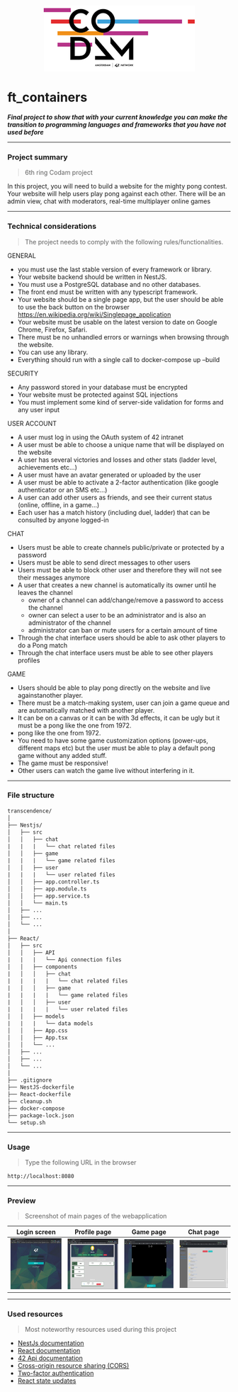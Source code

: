<p align="center">
  <img src="https://github.com/rbakker96/images/blob/master/codam_logo.png">
</p>

# ft_containers
***Final project to show that with your current knowledge you can make the transition to programming languages and frameworks that you have not used before***

---

### Project summary
> 6th ring Codam project

In this project, you will need to build a website for the mighty pong contest. Your website will help users play pong against each other. There will be an admin view, chat with moderators, real-time multiplayer online games

---

### Technical considerations
> The project needs to comply with the following rules/functionalities.

GENERAL
- you must use the last stable version of every framework or library.
- Your website backend should be written in NestJS.
- You must use a PostgreSQL database and no other databases.
- The front end must be written with any typescript framework.
- Your website should be a single page app, but the user should be able to use the back button on the browser https://en.wikipedia.org/wiki/Singlepage_application
- Your website must be usable on the latest version to date on Google Chrome, Firefox, Safari.
- There must be no unhandled errors or warnings when browsing through the website.
- You can use any library.
- Everything should run with a single call to docker-compose up –build

SECURITY
- Any password stored in your database must be encrypted
- Your website must be protected against SQL injections
- You must implement some kind of server-side validation for forms and any user input

USER ACCOUNT
- A user must log in using the OAuth system of 42 intranet
- A user must be able to choose a unique name that will be displayed on the website
- A user has several victories and losses and other stats (ladder level, achievements etc...)
- A user must have an avatar generated or uploaded by the user
- A user must be able to activate a 2-factor authentication (like google authenticator or an SMS etc...)
- A user can add other users as friends, and see their current status (online, offline, in a game...)
- Each user has a match history (including duel, ladder) that can be consulted by anyone logged-in

CHAT
- Users must be able to create channels public/private or protected by a password
- Users must be able to send direct messages to other users
- Users must be able to block other user and therefore they will not see their messages anymore
- A user that creates a new channel is automatically its owner until he leaves the channel
  - owner of a channel can add/change/remove a password to access the channel
  - owner can select a user to be an administrator and is also an administrator of the channel
  - administrator can ban or mute users for a certain amount of time
- Through the chat interface users should be able to ask other players to do a Pong match
- Through the chat interface users must be able to see other players profiles

GAME
- Users should be able to play pong directly on the website and live againstanother player.
- There must be a match-making system, user can join a game queue and are automatically matched with another player.
- It can be on a canvas or it can be with 3d effects, it can be ugly but it must be a pong like the one from 1972.
- pong like the one from 1972.
- You need to have some game customization options (power-ups, different maps etc) but the user must be able to play a default pong game without any added stuff.
- The game must be responsive!
- Other users can watch the game live without interfering in it.

---

### File structure
    transcendence/
    │
    ├── Nestjs/
    │   ├── src
    │   │   ├── chat
    |   |   |   └── chat related files
    │   │   ├── game
    |   |   |   └── game related files
    │   │   ├── user
    |   |   |   └── user related files
    │   │   ├── app.controller.ts
    │   │   ├── app.module.ts
    │   │   ├── app.service.ts
    │   │   └── main.ts
    │   ├── ...
    │   ├── ...
    │   └── ...
    │
    ├── React/
    │   ├── src
    │   │   ├── API
    |   |   |   └── Api connection files
    │   │   ├── components
    |   │   │   ├── chat
    |   |   |   |   └── chat related files
    |   │   │   ├── game
    |   |   |   |   └── game related files
    |   │   │   ├── user
    |   |   |   |   └── user related files
    │   │   ├── models
    |   |   |   └── data models
    │   │   ├── App.css
    │   │   ├── App.tsx
    │   │   └── ...
    │   ├── ...
    │   ├── ...
    │   └── ...
    │
    ├── .gitignore
    ├── NestJS-dockerfile
    ├── React-dockerfile
    ├── cleanup.sh
    ├── docker-compose
    ├── package-lock.json
    └── setup.sh

---

### Usage
> Type the following URL in the browser

```shell
http://localhost:8080
```

---

### Preview
> Screenshot of main pages of the webapplication

| **Login screen** | **Profile page** | **Game page** | **Chat page** |
| :---: |:---:| :---:| :---:|
| [![FVCproductions](https://github.com/rbakker96/images/blob/master/loginpage.jpg?w=220&s=220)](http://fvcproductions.com) | [![FVCproductions](https://github.com/rbakker96/images/blob/master/profilepage.png?w=220&s=22)](http://fvcproductions.com) | [![FVCproductions](https://github.com/rbakker96/images/blob/master/gamepage.png?w=220&s=22)](http://fvcproductions.com)  | [![FVCproductions](https://github.com/rbakker96/images/blob/master/chatpage.png?w=220&s=22)](http://fvcproductions.com)  |

---

### Used resources
> Most noteworthy resources used during this project

- <a href="https://docs.nestjs.com/first-steps" target="_blank">NestJs documentation</a>
- <a href="https://reactjs.org/" target="_blank">React documentation</a>
- <a href="https://api.intra.42.fr/apidoc" target="_blank">42 Api documentation</a>
- <a href="https://docs.nestjs.com/security/cors" target="_blank">Cross-origin resource sharing (CORS)</a>
- <a href="https://wanago.io/2021/03/08/api-nestjs-two-factor-authentication/" target="_blank">Two-factor authentication</a>
- <a href="https://www.akashmittal.com/cant-perform-react-state-update-unmounted-component/" target="_blank">React state updates</a>
